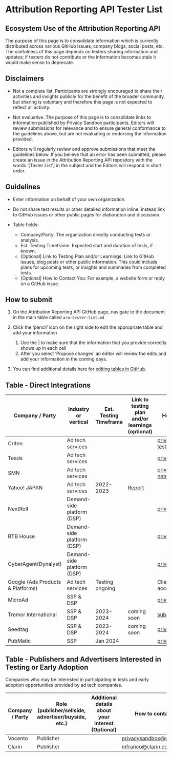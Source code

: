# Attribution Reporting API Tester List

## Ecosystem Use of the Attribution Reporting API

The purpose of this page is to consolidate information which is currently distributed across various GitHub issues, company blogs, social posts, etc.
The usefulness of this page depends on testers sharing information and updates; if testers do not contribute or the information becomes stale it would make sense to deprecate.

## Disclaimers

- Not a complete list. Participants are strongly encouraged to share their activities and insights publicly for the benefit of the broader community, but sharing is voluntary and therefore this page is not expected to reflect all activity.

- Not evaluative. The purpose of this page is to consolidate links to information published by Privacy Sandbox participants. Editors will review submissions for relevance and to ensure general conformance to the guidelines above, but are not evaluating or endorsing the information provided.

- Editors will regularly review and approve submissions that meet the guidelines below. If you believe that an error has been submitted, please create an issue in the Attribution Reporting API repository with the words ‘[Tester List’] in the subject and the Editors will respond in short order.

## Guidelines

- Enter information on behalf of your own organization.

- Do not share test results or other detailed information inline; instead link to GitHub issues or other public pages for elaboration and discussion.

- Table fields:
    - Company/Party: The organization directly conducting tests or analysis.
    - Est. Testing Timeframe: Expected start and duration of tests, if known.
    - [Optional] Link to Testing Plan and/or Learnings: Link to GitHub issues, blog posts or other public information.  This could include plans for upcoming tests, or insights and summaries from completed tests.
    - [Optional] How to Contact You: For example, a website form or reply on a GitHub issue.

## How to submit

1. On the Attribution Reporting API GitHub page, navigate to the document in the main table called `ara-tester-list.md`

1. Click the ‘pencil’ icon on the right side to edit the appropriate table and add your information
    1. Use the | to make sure that the information that you provide correctly shows up in each cell
    1. After you select ‘Propose changes’ an editor will review the edits and add your information in the coming days.

1. You can find additional details here for [editing tables in GitHub](https://docs.github.com/en/get-started/writing-on-github/working-with-advanced-formatting/organizing-information-with-tables).

## Table - Direct Integrations

| Company / Party | Industry or vertical | Est. Testing Timeframe | Link to testing plan and/or learnings (optional) | How to contact you (optional) |
| --------------- | -------------------- | ---------------------- | ------------------------------------- | ------------------ |
| Criteo | Ad tech services |  |  | privacy-sandbox-testing@criteo.com | 
| Teads | Ad tech services |  |  | privacysandbox@teads.com |  
| SMN | Ad tech services |  |  | privacy-sandbox-testing@so-netmedia.jp |
| Yahoo! JAPAN | Ad tech services | 2022-2023 | [Report](https://github.com/WICG/attribution-reporting-api/issues/201) |  | 
| NextRoll | Demand-side platform (DSP) | | | privacysandbox@nextroll.com |
| RTB House | Demand-side platform (DSP) | | | privacysandbox@rtbhouse.com |
| CyberAgent(Dynalyst) | Demand-side platform (DSP) | | | privacysandbox@cyberagent.co.jp |
| Google (Ads Products & Platforms) | Ad tech services | Testing ongoing | | Clients can reach out to their account manager directly |
| MicroAd | SSP & DSP | | | privacysandbox@microad.co.jp |
| Tremor International | SSP & DSP| 2023-2024 | coming soon | subhag.oak@amobee.com |
| Seedtag | SSP & DSP| 2023-2024 | coming soon | privacysandbox@seedtag.com |
| PubMatic | SSP | Jan 2024 | | privacysandbox@pubmatic.com |

## Table - Publishers and Advertisers Interested in Testing or Early Adoption
Companies who may be interested in participating in tests and early adoption opportunities provided by ad tech companies.

| Company / Party | Role (publisher/sellside, advertiser/buyside, etc.) | Additional details about your interest (Optional) | How to contact you |
| --------------- | --------------------------------------------------- | ------------------------------------------------- | ------------------ |
| Vocento | Publisher | | privacysandbox@vocento.com |
| Clarin | Publisher | | mfranco@clarin.com |

